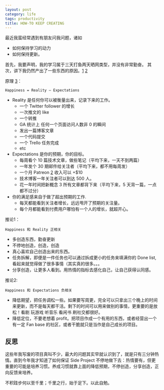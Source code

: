 ```yaml
---
layout: post
category: life
tags: productivity
title: HOW-TO KEEP CREATING
---
```


最近我蛮经常遇到有朋友问我问题，诸如

* 如何保持学习的动力
* 如何保持更新。

首先，我要声明，我的学习属于三天打鱼两天晒网类型，并没有非常勤奋。
其次，讲下我仍然产出了一些东西的原因。[1] [2]

原理 [3]：

    Happiness = Reality – Expectations

* Reality 是任何你可以被衡量出来，记录下来的工作。
    * 一个 Twitter follower 的增长
    * 一次推文的 like
    * 一个转推
    * GA 统计上 任何一个页面访问人数非 0 的瞬间
    * 发出一篇博客文章
    * 一个代码提交
    * 一个 Trello 任务完成
    * etc
* Expectations 是你的预期，你的目标。
    * 每周看个 10 篇技术文章，做些笔记（平均下来，一天不到两篇）
    * 一年发个 30 期邮件给关注者（平均下来，都不用每周发）
    * 一个月 Patreon [2] 收入可以 +$10
    * 技术博客一年关注者可以到达 500 人。
    * 花一年时间把新概念 3 所有文章都背下来（平均下来，5 天背一篇，一点都不过分）
* 你的满足感来自于做了超出预期的工作.
    * 每天都能看到关注者增长，远远甩开了预期的关注量。
    * 每个月都能看到付费用户哪怕有一个人的增长，就超开心。

推论1：

    Happiness 和 Reality 正相关

* 多创造东西，勤奋更新
* 不停地创造，创造，创造
* 真心喜欢自己创造出来的东西。
* 任务拆解，即便是一件任务也可以通过拆成更小的任务来填满你的 Done list, 看起来就觉得做了很多事情（其实真的很多。。。
* 分享创造，让更多人看到。用热情的指标去感化自己，让自己获得认同感。

推论2:

    Happiness 和 Expectations 负相关

* 降低期望，把任务调松一些。如果要写周更，完全可以只拿出三个晚上的时间来更新，而不是每天都干活。剩下的时间可以用来做别的事情，更重要的是放松！看剧 玩游戏 听音乐 看闲书 刷社交都很好。
* 降低定位，不要老想着 profit。把项目作成一个有用的东西，或者经营出一个有一定 Fan base 的社区，或者干脆就只是当作是自己成长的项目。


## 反思

这些年我写废的项目真叫不少，最大的问题其实早就认识到了，就是只有三分钟热情。直到今年我才知道了如何保证 Side Project 不停地做下去：热情要有，但更重要的可能是培养习惯。养成习惯就靠上面的降低预期，不停创造，分享创造，正向反馈来培养。

不积跬步何以至千里；千里之行，始于足下。以此自勉。

[1]: https://www.soasme.com/techshack.weekly/
[2]: https://www.patreon.com/enqueuezero
[3]: https://blog.patreon.com/30-creators-share-their-secrets-to-success/
